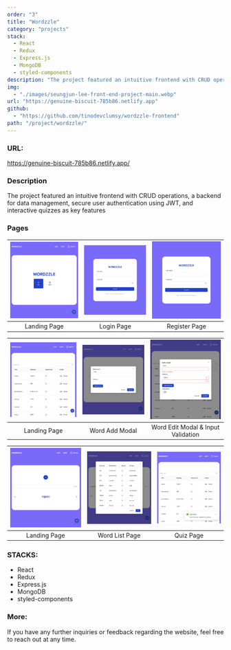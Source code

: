 ```yaml
---
order: "3"
title: "Wordzzle"
category: "projects"
stack:
  - React
  - Redux
  - Express.js
  - MongoDB
  - styled-components
description: "The project featured an intuitive frontend with CRUD operations, a backend for data management, secure user authentication using JWT, and interactive quizzes as key features."
img:
  - "./images/seungjun-lee-front-end-project-main.webp"
url: "https://genuine-biscuit-785b86.netlify.app"
github:
  - "https://github.com/tinodevclumsy/wordzzle-frontend"
path: "/project/wordzzle/"
---
```


### URL:

<https://genuine-biscuit-785b86.netlify.app/>

### Description

The project featured an intuitive frontend with CRUD operations, a backend for data management, secure user authentication using JWT, and interactive quizzes as key features

### Pages

| ![image](./images/WORDZZLE_LANDING.webp) | ![image](./images/WORDZZLE_LOGIN.webp) | ![image](./images/WORDZZLE_LOGIN.webp) |
| :--------------------------------------: | :------------------------------------: | :------------------------------------: |
|               Landing Page               |               Login Page               |             Register Page              |

| ![image](./images/WORDZZLE_LIST.webp) | ![image](./images/WORDZZLE_ADD.webp) | ![image](./images/WORDZZLE_EDIT.webp) |
| :-----------------------------------: | :----------------------------------: | :-----------------------------------: |
|             Landing Page              |            Word Add Modal            |  Word Edit Modal & Input Validation   |

| ![image](./images/WORDZZLE_QUIZ.webp) | ![image](./images/WORDZZLE_RESULT.webp) | ![image](./images/WORDZZLE_NOTIFY.webp) |
| :--------------------------------------: | :------------------------------------: | :------------------------------------: |
|               Landing Page               |             Word List Page             |               Quiz Page                |

### STACKS:

- React
- Redux
- Express.js
- MongoDB
- styled-components

### More:

If you have any further inquiries or feedback regarding the website, feel free to reach out at any time.
